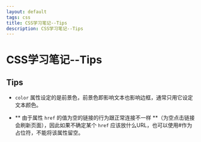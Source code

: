 ```yaml
---
layout: default
tags: css
title: CSS学习笔记--Tips
description: CSS学习笔记--Tips
---
```


# CSS学习笔记--Tips #

## Tips ##
* `color` 属性设定的是前景色，前景色即影响文本也影响边框，通常只用它设定文本颜色。

* ** 由于属性 `href` 的值为空的链接的行为跟正常连接不一样 **（为空点击链接会刷新页面），因此如果不确定某个 `href` 应该放什么URL，也可以使用#作为占位符，不能将该属性留空。


